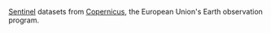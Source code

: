[Sentinel](https://sentinel.esa.int/) datasets from
[Copernicus](https://www.copernicus.eu/), the European Union's Earth observation
program.
